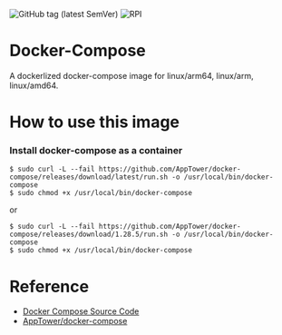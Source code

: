 ![GitHub tag (latest SemVer)](https://img.shields.io/github/v/tag/AppTower/docker-compose?label=latest&sort=semver&color=cc99ff)
![RPI](https://img.shields.io/static/v1?label=64ARM&message=Raspberry-Pi-4&color=red)
  
  
# Docker-Compose 

  A dockerlized docker-compose image for linux/arm64, linux/arm, linux/amd64. 

# How to use this image

### Install docker-compose as a container

```
$ sudo curl -L --fail https://github.com/AppTower/docker-compose/releases/download/latest/run.sh -o /usr/local/bin/docker-compose
$ sudo chmod +x /usr/local/bin/docker-compose
```
or
```
$ sudo curl -L --fail https://github.com/AppTower/docker-compose/releases/download/1.28.5/run.sh -o /usr/local/bin/docker-compose
$ sudo chmod +x /usr/local/bin/docker-compose
```

# Reference

- [Docker Compose Source Code](https://github.com/docker/compose)
- [AppTower/docker-compose](https://github.com/AppTower/docker-compose)
